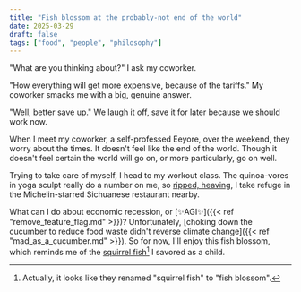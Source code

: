 ```yaml
---
title: "Fish blossom at the probably-not end of the world"
date: 2025-03-29
draft: false
tags: ["food", "people", "philosophy"]
---
```

"What are you thinking about?" I ask my coworker.

"How everything will get more expensive, because of the tariffs." My coworker smacks me with a big, genuine answer.

"Well, better save up." We laugh it off, save it for later because we should work now.

When I meet my coworker, a self-professed Eeyore, over the weekend, they worry about the times. It doesn't feel like the end of the world. Though it doesn't feel certain the world will go on, or more particularly, go on well.

Trying to take care of myself, I head to my workout class. The quinoa-vores in yoga sculpt really do a number on me, so [ripped, heaving](https://genius.com/Perfume-genius-queen-lyrics), I take refuge in the Michelin-starred Sichuanese restaurant nearby.

What can I do about economic recession, or [✨AGI✨]({{< ref "remove_feature_flag.md" >}})? Unfortunately, [choking down the cucumber to reduce food waste didn't reverse climate change]({{< ref "mad_as_a_cucumber.md" >}}). So for now, I'll enjoy this fish blossom, which reminds me of the [squirrel fish](https://en.wikipedia.org/wiki/Squirrel_fish)[^1] I savored as a child.
[^1]: Actually, it looks like they renamed "squirrel fish" to "fish blossom".